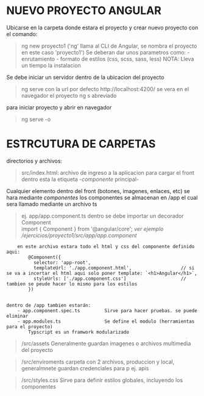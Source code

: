 NUEVO PROYECTO ANGULAR
==================================================================================================

Ubicarse en la carpeta donde estara el proyecto y crear nuevo proyecto con el comando:

> ng new proyecto1                     ('ng' llama al CLI de Angular, se nombra el proyecto en este caso 'proyecto1')
    Se deberan dar unos parametros como:
    - enrutamiento
    - formato de estilos (css, scss, sass, less)
NOTA: Lleva un tiempo la instalacion

Se debe iniciar un servidor dentro de la ubicacion del proyecto
> ng serve                con la url por defecto http://localhost:4200/ se vera en el navegador el proyecto 
> ng s                    abreviado

para iniciar proyecto y abrir en navegador 
> ng serve -o

ESTRCUTURA DE CARPETAS
==================================================================================================
directorios y archivos:

> src/index.html: archivo de ingreso a la aplicacion para cargar el front 
   dentro esta la etiqueta *<app-root>* -*componente* principal-

   Cualquier elemento dentro del front (botones, imagenes, enlaces, etc) se hara mediante *componentes*
   los componentes se almacenan en /app el cual sera llamado mediante un archivo ts
   >  ej. app/app.component.ts
        dentro se debe importar un decorador Component          
        import { Component } from '@angular/core';  *ver ejemplo /ejercicios/proyecto1/src/app/app.component*

        en este archivo estara todo el html y css del componente definido aqui:
            @Component({
              selector: 'app-root',
              templateUrl: './app.component.html',                  // si se va a incertar el html aqui solo poner template: `<h1>Angular</h1>`,
              styleUrls: ['./app.component.css']                    // tambien se peude hacer lo mismo para los estilos
            })


    dentro de /app tambien estarán:
        - app.component.spec.ts         Sirve para hacer pruebas. se puede eliminar 
        - app.modules.ts                Se define el modulo (herramientas para el proyecto)
            Typscript es un framwork modularizado 

> /src/assets
     Generalmente guardan imagenes o archivos multimedia del proyecto 

> /src/enviroments
     carpeta con 2 archivos, produccion y local, generalmnete guardan credenciales para p ej. apis
     
> /src/styles.css
     Sirve para definir estilos globales, incluyendo los componentes
 


